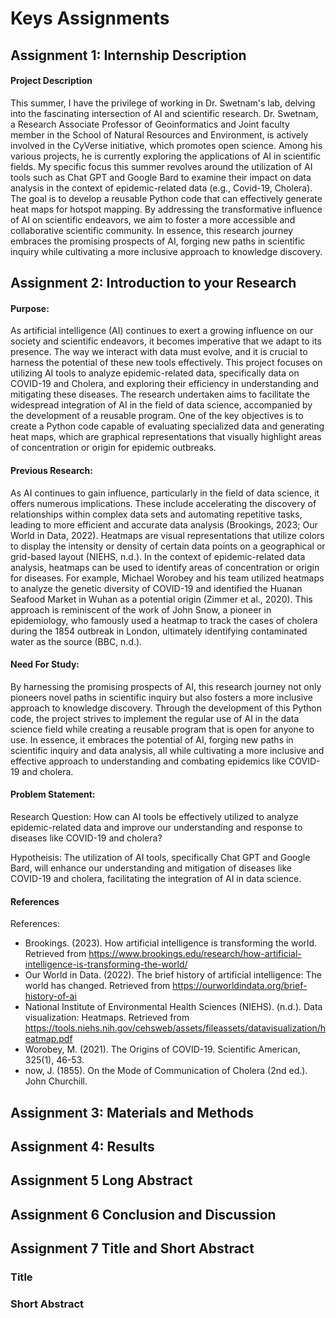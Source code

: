 # Keys Assignments 

## Assignment 1: Internship Description 


#### Project Description

This summer, I have the privilege of working in Dr. Swetnam's lab, delving into the fascinating intersection of AI and scientific research. Dr. Swetnam, a Research Associate Professor of Geoinformatics and Joint faculty member in the School of Natural Resources and Environment, is actively involved in the CyVerse initiative, which promotes open science. Among his various projects, he is currently exploring the applications of AI in scientific fields. My specific focus this summer revolves around the utilization of AI tools such as Chat GPT and Google Bard to examine their impact on data analysis in the context of epidemic-related data (e.g., Covid-19, Cholera). The goal is to develop a reusable Python code that can effectively generate heat maps for hotspot mapping. By addressing the transformative influence of AI on scientific endeavors, we aim to foster a more accessible and collaborative scientific community. In essence, this research journey embraces the promising prospects of AI, forging new paths in scientific inquiry while cultivating a more inclusive approach to knowledge discovery.


## Assignment 2: Introduction to your Research
#### Purpose: 

As artificial intelligence (AI) continues to exert a growing influence on our society and scientific endeavors, it becomes imperative that we adapt to its presence. The way we interact with data must evolve, and it is crucial to harness the potential of these new tools effectively. This project focuses on utilizing AI tools to analyze epidemic-related data, specifically data on COVID-19 and Cholera, and exploring their efficiency in understanding and mitigating these diseases. The research undertaken aims to facilitate the widespread integration of AI in the field of data science, accompanied by the development of a reusable program. One of the key objectives is to create a Python code capable of evaluating specialized data and generating heat maps, which are graphical representations that visually highlight areas of concentration or origin for epidemic outbreaks. 

#### Previous Research: 

As AI continues to gain influence, particularly in the field of data science, it offers numerous implications. These include accelerating the discovery of relationships within complex data sets and automating repetitive tasks, leading to more efficient and accurate data analysis (Brookings, 2023; Our World in Data, 2022). Heatmaps are visual representations that utilize colors to display the intensity or density of certain data points on a geographical or grid-based layout (NIEHS, n.d.). In the context of epidemic-related data analysis, heatmaps can be used to identify areas of concentration or origin for diseases. For example, Michael Worobey and his team utilized heatmaps to analyze the genetic diversity of COVID-19 and identified the Huanan Seafood Market in Wuhan as a potential origin (Zimmer et al., 2020). This approach is reminiscent of the work of John Snow, a pioneer in epidemiology, who famously used a heatmap to track the cases of cholera during the 1854 outbreak in London, ultimately identifying contaminated water as the source (BBC, n.d.).

#### Need For Study: 

By harnessing the promising prospects of AI, this research journey not only pioneers novel paths in scientific inquiry but also fosters a more inclusive approach to knowledge discovery. Through the development of this Python code, the project strives to implement the regular use of AI in the data science field while creating a reusable program that is open for anyone to use. In essence, it embraces the potential of AI, forging new paths in scientific inquiry and data analysis, all while cultivating a more inclusive and effective approach to understanding and combating epidemics like COVID-19 and cholera.

#### Problem Statement: 

Research Question: How can AI tools be effectively utilized to analyze epidemic-related data and improve our understanding and response to diseases like COVID-19 and cholera?

Hypotheisis: The utilization of AI tools, specifically Chat GPT and Google Bard, will enhance our understanding and mitigation of diseases like COVID-19 and cholera, facilitating the integration of AI in data science.


#### References

References:
-	Brookings. (2023). How artificial intelligence is transforming the world. Retrieved from https://www.brookings.edu/research/how-artificial-intelligence-is-transforming-the-world/
-	Our World in Data. (2022). The brief history of artificial intelligence: The world has changed. Retrieved from https://ourworldindata.org/brief-history-of-ai
-	National Institute of Environmental Health Sciences (NIEHS). (n.d.). Data visualization: Heatmaps. Retrieved from https://tools.niehs.nih.gov/cehsweb/assets/fileassets/datavisualization/heatmap.pdf
-   Worobey, M. (2021). The Origins of COVID-19. Scientific American, 325(1), 46-53.
-   now, J. (1855). On the Mode of Communication of Cholera (2nd ed.). John Churchill.


## Assignment 3: Materials and Methods 

## Assignment 4: Results 


## Assignment 5 Long Abstract





## Assignment 6 Conclusion and Discussion



## Assignment 7 Title and Short Abstract

### Title


### Short Abstract


